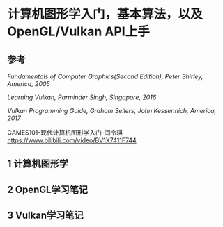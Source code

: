 # 计算机图形学入门，基本算法，以及OpenGL/Vulkan API上手

## 参考

*Fundamentals of Computer Graphics(Second Edition), Peter Shirley, America, 2005*

*Learning Vulkan, Parminder Singh, Singapore, 2016*

*Vulkan Programming Guide, Graham Sellers, John Kessennich, America, 2017*

GAMES101-现代计算机图形学入门-闫令琪 https://www.bilibili.com/video/BV1X7411F744

## 1 计算机图形学

## 2 OpenGL学习笔记

## 3 Vulkan学习笔记